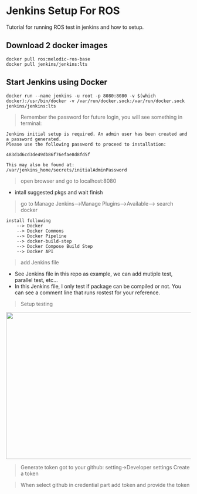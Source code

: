 # Jenkins Setup For ROS
Tutorial for running ROS test in jenkins and how to setup.

## Download 2 docker images

```
docker pull ros:melodic-ros-base
docker pull jenkins/jenkins:lts
```

## Start Jenkins using Docker

```
docker run --name jenkins -u root -p 8080:8080 -v $(which docker):/usr/bin/docker -v /var/run/docker.sock:/var/run/docker.sock jenkins/jenkins:lts
```

> Remember the password for future login, you will see something in terminal:
```
Jenkins initial setup is required. An admin user has been created and a password generated.
Please use the following password to proceed to installation:

483d1d6cd3de49db86f76efae8d8fd5f

This may also be found at: /var/jenkins_home/secrets/initialAdminPassword
```

> open browser and go to localhost:8080
* intall suggested pkgs and wait finish


> go to Manage Jenkins-->Manage Plugins-->Available--> search docker
```
install following
    --> Docker
    --> Docker Commons
    --> Docker Pipeline
    --> docker-build-step 
    --> Docker Compose Build Step 
    --> Docker API 
```
> add Jenkins file
* See Jenkins file in this repo as example, we can add mutiple test, parallel test, etc... 
* In this Jenkins file, I only test if package can be compiled or not. You can see a comment line that runs rostest for your reference.

> Setup testing
<img src="https://github.com/tsengapola/my_image_repo/blob/main/jenkins_ros/add_repo.gif" width="600" height="400"/>

> Generate token
got to your github: setting->Developer settings
Create a token

> When select github in credential part add token and provide the token
